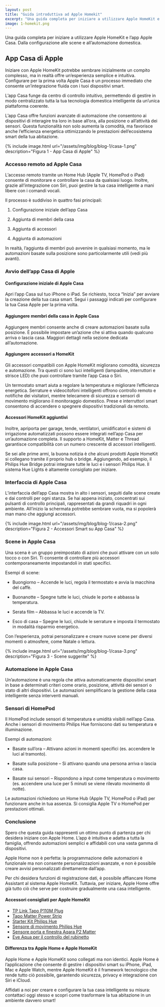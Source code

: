 ```yaml
---
layout: post
title: "Guida introduttiva ad Apple Homekit"
excerpt: "Una guida completa per iniziare a utilizzare Apple HomeKit e l’app Apple Casa. Dalla configurazione alle scene e all’automazione domestica."
image: 1-homekit.png
---
```


Una guida completa per iniziare a utilizzare Apple HomeKit e l’app Apple Casa. Dalla configurazione alle scene e all’automazione domestica.

## App Casa di Apple

Iniziare con Apple HomeKit potrebbe sembrare inizialmente un compito complesso, ma in realtà offre un’esperienza semplice e intuitiva. Configurare per la prima volta Apple Casa è un processo immediato che consente un’integrazione fluida con i tuoi dispositivi smart.

L’app Casa funge da centro di controllo intuitivo, permettendo di gestire in modo centralizzato tutta la tua tecnologia domestica intelligente da un’unica piattaforma coerente.


L’app Casa offre funzioni avanzate di automazione che consentono ai dispositivi di interagire tra loro in base all’ora, alla posizione o all’attività dei sensori. Questa funzionalità non solo aumenta la comodità, ma favorisce anche l’efficienza energetica ottimizzando le prestazioni dell’ecosistema smart della tua abitazione.

{% include image.html url="/assets/img/blog/blog-1/casa-1.png" description="Figura 1 - App Casa di Apple" %}


### Accesso remoto ad Apple Casa

L’accesso remoto tramite un Home Hub (Apple TV, HomePod o iPad) consente di monitorare e controllare la casa da qualsiasi luogo. Inoltre, grazie all’integrazione con Siri, puoi gestire la tua casa intelligente a mani libere con i comandi vocali.

Il processo è suddiviso in quattro fasi principali:

1. Configurazione iniziale dell’app Casa

2. Aggiunta di membri della casa

3. Aggiunta di accessori

4. Aggiunta di automazioni

In realtà, l’aggiunta di membri può avvenire in qualsiasi momento, ma le automazioni basate sulla posizione sono particolarmente utili (vedi più avanti).

### Avvio dell’app Casa di Apple

#### Configurazione iniziale di Apple Casa

Apri l’app Casa sul tuo iPhone o iPad. Se richiesto, tocca “Inizia” per avviare la creazione della tua casa smart. Segui i passaggi indicati per configurare la tua Casa Apple per la prima volta.

#### Aggiungere membri della casa in Apple Casa

Aggiungere membri consente anche di creare automazioni basate sulla posizione. È possibile impostare un’azione che si attiva quando qualcuno arriva o lascia casa. Maggiori dettagli nella sezione dedicata all’automazione.

#### Aggiungere accessori a HomeKit

Gli accessori compatibili con Apple HomeKit migliorano comodità, sicurezza e automazione. Tra questi ci sono luci intelligenti (lampadine, interruttori e strisce LED) che puoi controllare tramite l’app Casa o Siri.

Un termostato smart aiuta a regolare la temperatura e migliorare l’efficienza energetica. Serrature e videocitofoni intelligenti offrono controllo remoto e notifiche dei visitatori, mentre telecamere di sicurezza e sensori di movimento migliorano il monitoraggio domestico. Prese e interruttori smart consentono di accendere o spegnere dispositivi tradizionali da remoto.

#### Accessori HomeKit aggiuntivi

Inoltre, apriporta per garage, tende, ventilatori, umidificatori e sistemi di irrigazione automatizzati possono essere integrati nell’app Casa per un’automazione completa. Il supporto a HomeKit, Matter e Thread garantisce compatibilità con un numero crescente di accessori intelligenti.

Se sei alle prime armi, la buona notizia è che alcuni prodotti Apple HomeKit si collegano tramite il proprio hub o bridge. Aggiungendo, ad esempio, il Philips Hue Bridge potrai integrare tutte le luci e i sensori Philips Hue. Il sistema Hue Lights è altamente consigliato per iniziare.

### Interfaccia di Apple Casa

L’interfaccia dell’app Casa mostra in alto i sensori, seguiti dalle scene create e dai controlli per ogni stanza. Se hai appena iniziato, concentrati sui pulsanti di controllo principali, rappresentati da grandi riquadri in ogni ambiente. All’inizio la schermata potrebbe sembrare vuota, ma si popolerà man mano che aggiungi accessori.

{% include image.html url="/assets/img/blog/blog-1/casa-2.png" description="Figura 2 - Accessori Smart su App Casa" %}


### Scene in Apple Casa

Una scena è un gruppo preimpostato di azioni che puoi attivare con un solo tocco o con Siri. Ti consente di controllare più accessori contemporaneamente impostandoli in stati specifici.

Esempi di scene:

- Buongiorno – Accende le luci, regola il termostato e avvia la macchina del caffè.

- Buonanotte – Spegne tutte le luci, chiude le porte e abbassa la temperatura.

- Serata film – Abbassa le luci e accende la TV.

- Esco di casa – Spegne le luci, chiude le serrature e imposta il termostato in modalità risparmio energetico.

Con l’esperienza, potrai personalizzare e creare nuove scene per diversi momenti o atmosfere, come Natale o lettura.

{% include image.html url="/assets/img/blog/blog-1/casa-3.png" description="Figura 3 - Scene suggerite" %}


### Automazione in Apple Casa

Un’automazione è una regola che attiva automaticamente dispositivi smart in base a determinati criteri come orario, posizione, attività dei sensori o stato di altri dispositivi. Le automazioni semplificano la gestione della casa intelligente senza interventi manuali.

### Sensori di HomePod

Il HomePod include sensori di temperatura e umidità visibili nell’app Casa. Anche i sensori di movimento Philips Hue forniscono dati su temperatura e illuminazione.

Esempi di automazioni:

- Basate sull’ora – Attivano azioni in momenti specifici (es. accendere le luci al tramonto).

- Basate sulla posizione – Si attivano quando una persona arriva o lascia casa.

- Basate sui sensori – Rispondono a input come temperatura o movimento (es. accendere una luce per 5 minuti se viene rilevato movimento di notte).

Le automazioni richiedono un Home Hub (Apple TV, HomePod o iPad) per funzionare anche in tua assenza. Si consiglia Apple TV o HomePod per prestazioni ottimali.

### Conclusione

Spero che questa guida rappresenti un ottimo punto di partenza per chi desidera iniziare con Apple Home. L’app è intuitiva e adatta a tutta la famiglia, offrendo automazioni semplici e affidabili con una vasta gamma di dispositivi.

Apple Home non è perfetta: la programmazione delle automazioni è funzionale ma non consente personalizzazioni avanzate, e non è possibile creare avvisi personalizzati direttamente dall’app.

Per chi desidera funzioni di registrazione dati, è possibile affiancare Home Assistant al sistema Apple HomeKit. Tuttavia, per iniziare, Apple Home offre già tutto ciò che serve per costruire gradualmente una casa intelligente.

#### Accessori consigliati per Apple HomeKit

- [TP Link Tapo P110M Plug](https://www.tp-link.com/it/home-networking/smart-plug/tapo-p110m/)
- [Tapo Matter Power Strip](https://uk.store.tapo.com/products/tapo-wi-fi-power-strip-energy-monitoring-matter)
- [Starter Kit Philips Hue](https://www.philips-hue.com/it-it/products/smart-light-starter-kits)
- [Sensore di movimento Philips Hue](https://www.philips-hue.com/it-it/accessori/sensori-di-movimento)
- [Sensore porta e finestra Aqara P2 Matter](https://www.aqara.com/eu/product/door-and-window-sensor-p2/)
- [Eve Aqua per il controllo del rubinetto](https://www.evehome.com/en/eve-aqua)


#### Differenza tra Apple Home e Apple HomeKit

Apple Home e Apple HomeKit sono collegati ma non identici. Apple Home è l’applicazione che consente di gestire i dispositivi smart su iPhone, iPad, Mac e Apple Watch, mentre Apple HomeKit è il framework tecnologico che rende tutto ciò possibile, garantendo sicurezza, privacy e integrazione con Siri e iCloud.


Affidati a noi per creare e configurare la tua casa intelligente su misura: contattaci oggi stesso e scopri come trasformare la tua abitazione in un ambiente davvero smart!